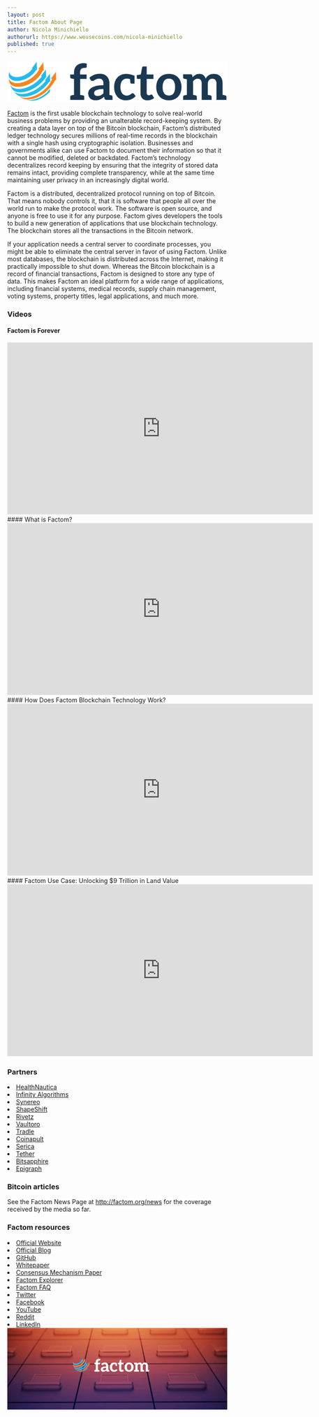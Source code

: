 ```yaml
---
layout: post
title: Factom About Page
author: Nicola Minichiello
authorurl: https://www.weusecoins.com/nicola-minichiello
published: true
---
```


<img src="/images/factom_logo.png" alt="Factom Logo">
<p>
<a href="http://factom.org/">Factom</a> is the first usable blockchain technology to solve real-world business problems by providing an unalterable record-keeping system. By creating a data layer on top of the Bitcoin blockchain, Factom’s distributed ledger technology secures millions of real-time records in the blockchain with a single hash using cryptographic isolation. Businesses and governments alike can use Factom to document their information so that it cannot be modified, deleted or backdated. Factom’s technology decentralizes record keeping by ensuring that the integrity of stored data remains intact, providing complete transparency, while at the same time maintaining user privacy in an increasingly digital world.
<p>
Factom is a distributed, decentralized protocol running on top of Bitcoin. That means nobody controls it, that it is software that people all over the world run to make the protocol work. The software is open source, and anyone is free to use it for any purpose. Factom gives developers the tools to build a new generation of applications that use blockchain technology. The blockchain stores all the transactions in the Bitcoin network.
<p>
If your application needs a central server to coordinate processes, you might be able to eliminate the central server in favor of using Factom. Unlike most databases, the blockchain is distributed across the Internet, making it practically impossible to shut down. Whereas the Bitcoin blockchain is a record of financial transactions, Factom is designed to store any type of data. This makes Factom an ideal platform for a wide range of applications, including financial systems, medical records, supply chain management, voting systems, property titles, legal applications, and much more.

### Videos
#### Factom is Forever
<iframe width="700" height="394" src="https://www.youtube.com/embed/gVwT-XrrekY" frameborder="0" allowfullscreen></iframe>
#### What is Factom?
<iframe width="700" height="394" src="https://www.youtube.com/embed/YBXNLW-YvoA" frameborder="0" allowfullscreen></iframe>
#### How Does Factom Blockchain Technology Work?
<iframe width="700" height="394" src="https://www.youtube.com/embed/MlzyI1bfyD4" frameborder="0" allowfullscreen></iframe>
#### Factom Use Case: Unlocking $9 Trillion in Land Value
<iframe width="700" height="394" src="https://www.youtube.com/embed/uYQ5icxGvmA" frameborder="0" allowfullscreen></iframe>

### Partners
<li><a href="https://www.healthnautica.com/comppages/index.asp" target="_blank">HealthNautica</a></li>
<li><a href="http://www.infinityalgorithms.com/" target="_blank">Infinity Algorithms</a></li>
<li><a href="http://synereo.com" target="_blank">Synereo</a></li>
<li><a href="https://shapeshift.io" target="_blank">ShapeShift</a></li>
<li><a href="https://rivetz.com/" target="_blank">Rivetz</a></li>
<li><a href="https://www.vaultoro.com/" target="_blank">Vaultoro</a></li>
<li><a href="http://tradle.io/" target="_blank">Tradle</a></li>
<li><a href="https://coinapult.com/" target="_blank">Coinapult</a></li>
<li><a href="https://sericatrading.com/" target="_blank">Serica</a></li>
<li><a href="https://tether.to/" target="_blank">Tether</a></li>
<li><a href="https://bitsapphire.com/" target="_blank">Bitsapphire</a></li>
<li><a href="http://epigraph.io/" target="_blank">Epigraph</a></li>
</ul>

### Bitcoin articles
See the Factom News Page at <a href="http://factom.org/news" target="_blank">http://factom.org/news</a></li> for the coverage received by the media so far.

### Factom resources
<li><a href="http://factom.org" target="_blank">Official Website</a></li>
<li><a href="http://blog.factom.org" target="_blank">Official Blog</a></li>
<li><a href="https://github.com/FactomProject" target="_blank">GitHub</a></li>
<li><a href="https://github.com/FactomProject/FactomDocs/blob/master/Factom_Whitepaper.pdf?raw=true" target="_blank">Whitepaper</a></li>
<li><a href="https://github.com/FactomProject/FactomDocs/raw/master/FactomLedgerbyConsensus.pdf" target="_blank">Consensus Mechanism Paper</a></li>
<li><a href="http://explorer.factom.org/" target="_blank">Factom Explorer</a></li>
<li><a href="http://factom.org/faq.html" target="_blank">Factom FAQ</a></li>
<li><a href="https://twitter.com/factomproject" target="_blank">Twitter</a></li>
<li><a href="https://www.facebook.com/FactomProject" target="_blank">Facebook</a></li>
<li><a href="https://www.youtube.com/channel/UCZlpFmzDKrSmTObhSPuhdSw" target="_blank">YouTube</a></li>
<li><a href="http://www.reddit.com/r/factom" target="_blank">Reddit</a></li>
<li><a href="https://www.linkedin.com/company/factom" target="_blank">LinkedIn</a></li>
</ul>

<img src="/images/factom_banner.png" alt="Factom Banner" align="center">
